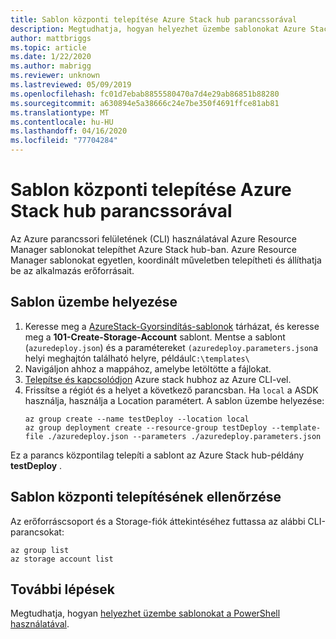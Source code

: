```yaml
---
title: Sablon központi telepítése Azure Stack hub parancssorával
description: Megtudhatja, hogyan helyezhet üzembe sablonokat Azure Stack hubhoz az Azure platformfüggetlen parancssori felületének (CLI) használatával.
author: mattbriggs
ms.topic: article
ms.date: 1/22/2020
ms.author: mabrigg
ms.reviewer: unknown
ms.lastreviewed: 05/09/2019
ms.openlocfilehash: fc01d7ebab8855580470a7d4e29ab86851b88280
ms.sourcegitcommit: a630894e5a38666c24e7be350f4691ffce81ab81
ms.translationtype: MT
ms.contentlocale: hu-HU
ms.lasthandoff: 04/16/2020
ms.locfileid: "77704284"
---
```

# <a name="deploy-a-template-with-the-command-line-in-azure-stack-hub"></a>Sablon központi telepítése Azure Stack hub parancssorával

Az Azure parancssori felületének (CLI) használatával Azure Resource Manager sablonokat telepíthet Azure Stack hub-ban. Azure Resource Manager sablonokat egyetlen, koordinált műveletben telepítheti és állíthatja be az alkalmazás erőforrásait.

## <a name="deploy-template"></a>Sablon üzembe helyezése

1. Keresse meg a [AzureStack-Gyorsindítás-sablonok](https://aka.ms/AzureStackGitHub) tárházat, és keresse meg a **101-Create-Storage-Account** sablont. Mentse a sablont (`azuredeploy.json`) és a paramétereket `(azuredeploy.parameters.json`a helyi meghajtón található helyre, például`C:\templates\`
2. Navigáljon ahhoz a mappához, amelybe letöltötte a fájlokat. 
3. [Telepítse és kapcsolódjon](azure-stack-version-profiles-azurecli2.md) Azure stack hubhoz az Azure CLI-vel.
4. Frissítse a régiót és a helyet a következő parancsban. Ha `local` a ASDK használja, használja a Location paramétert. A sablon üzembe helyezése:
    ```azurecli
    az group create --name testDeploy --location local
    az group deployment create --resource-group testDeploy --template-file ./azuredeploy.json --parameters ./azuredeploy.parameters.json
    ```

Ez a parancs központilag telepíti a sablont az Azure Stack hub-példány **testDeploy** .

## <a name="validate-template-deployment"></a>Sablon központi telepítésének ellenőrzése

Az erőforráscsoport és a Storage-fiók áttekintéséhez futtassa az alábbi CLI-parancsokat:

```azurecli
az group list
az storage account list
```

## <a name="next-steps"></a>További lépések

Megtudhatja, hogyan [helyezhet üzembe sablonokat a PowerShell használatával](azure-stack-deploy-template-powershell.md).
